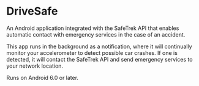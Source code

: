 # DriveSafe
An Android application integrated with the SafeTrek API that enables automatic contact with emergency services in the case of an accident.

This app runs in the background as a notification, where it will continually monitor your accelerometer to detect possible car crashes.
If one is detected, it will contact the SafeTrek API and send emergency services to your network location. 

Runs on Android 6.0 or later.
